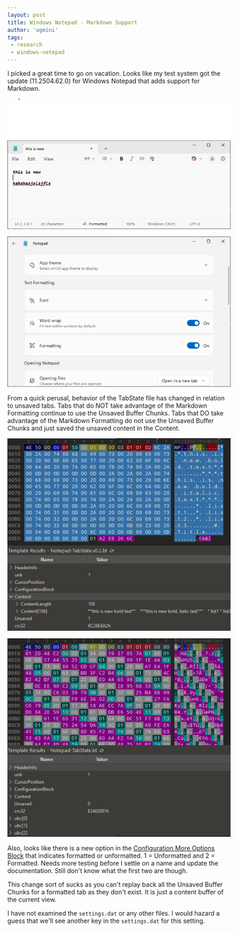 ```yaml
---
layout: post
title: Windows Notepad - Markdown Support
author: 'ogmini'
tags:
 - research
 - windows-notepad 
---
```


I picked a great time to go on vacation. Looks like my test system got the update (11.2504.62.0) for Windows Notepad that adds support for Markdown. 

![Markdown](/images/windowsnotepad/markdown.png)

![Markdown Settings](/images/windowsnotepad/markdown_settings.png)

From a quick perusal, behavior of the TabState file has changed in relation to unsaved tabs. Tabs that do NOT take advantage of the Markdown Formatting continue to use the Unsaved Buffer Chunks. Tabs that DO take advantage of the Markdown Formatting do not use the Unsaved Buffer Chunks and just saved the unsaved content in the Content. 

![Markdown Unsaved](/images/windowsnotepad/markdown_unsaved.png)

![No Markdown Unsaved ](/images/windowsnotepad/ubc.png)

Also, looks like there is a new option in the [Configuration More Options Block](https://github.com/ogmini/Notepad-State-Library?tab=readme-ov-file#more-options-block) that indicates formatted or unformatted. 1 = Unformatted and 2 = Formatted. Needs more testing before I settle on a name and update the documentation. Still don't know what the first two are though. 

This change sort of sucks as you can't replay back all the Unsaved Buffer Chunks for a formatted tab as they don't exist. It is just a content buffer of the current view. 

I have not examined the `settings.dat` or any other files. I would hazard a guess that we'll see another key in the `settings.dat` for this setting.